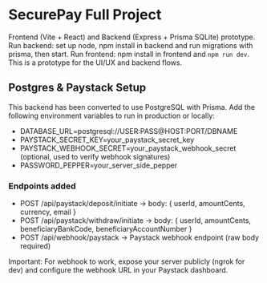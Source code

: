 # SecurePay Full Project
Frontend (Vite + React) and Backend (Express + Prisma SQLite) prototype.
Run backend: set up node, npm install in backend and run migrations with prisma, then start.
Run frontend: npm install in frontend and `npm run dev`.
This is a prototype for the UI/UX and backend flows.


## Postgres & Paystack Setup
This backend has been converted to use PostgreSQL with Prisma. Add the following environment variables to run in production or locally:

- DATABASE_URL=postgresql://USER:PASS@HOST:PORT/DBNAME
- PAYSTACK_SECRET_KEY=your_paystack_secret_key
- PAYSTACK_WEBHOOK_SECRET=your_paystack_webhook_secret (optional, used to verify webhook signatures)
- PASSWORD_PEPPER=your_server_side_pepper

### Endpoints added
- POST /api/paystack/deposit/initiate  -> body: { userId, amountCents, currency, email }
- POST /api/paystack/withdraw/initiate -> body: { userId, amountCents, beneficiaryBankCode, beneficiaryAccountNumber }
- POST /api/webhook/paystack            -> Paystack webhook endpoint (raw body required)

Important: For webhook to work, expose your server publicly (ngrok for dev) and configure the webhook URL in your Paystack dashboard.
